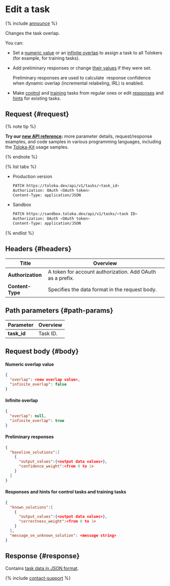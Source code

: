 # Edit a task

{% include [announce](../_includes/announce.md) %}

Changes the task overlap.

You can:

- Set a [numeric value](create-task.md#overlap) or an [infinite overlap](create-task.md#infinite) to assign a task to all Tolokers (for example, for training tasks).

- Add preliminary responses or change [their values](create-task.md#baseline) if they were set.

    Preliminary responses are used to calculate  response confidence when dynamic overlap (incremental relabeling, IRL) is enabled.

- Make [control](../../glossary.md#control-task) and [training](../../glossary.md#training-task) tasks from regular ones or edit [responses](create-task.md#known) and [hints](create-task.md#message) for existing tasks.

## Request {#request}

{% note tip %}

**Try our [new API reference](https://toloka.ai/docs/api/api-reference/#patch-/tasks/-id-):** more parameter details, request/response examples, and code samples in various programming languages, including the [Toloka-Kit](../../toloka-kit/index.md) usage samples.

{% endnote %}

{% list tabs %}

- Production version

    ```bash
    PATCH https://toloka.dev/api/v1/tasks/<task_id>
    Authorization: OAuth <OAuth token>
    Content-Type: application/JSON
    ```

- Sandbox

    ```bash
    PATCH https://sandbox.toloka.dev/api/v1/tasks/<task ID>
    Authorization: OAuth <OAuth token>
    Content-Type: application/JSON
    ```

{% endlist %}

## Headers {#headers}

Title | Overview
----- | -----
**Authorization** | A token for account authorization. Add OAuth as a prefix.
**Content-Type** | Specifies the data format in the request body.

## Path parameters {#path-params}

Parameter | Overview
----- | -----
**task_id** | Task ID.

## Request body {#body}

#### Numeric overlap value

```json
{
  "overlap": <new overlap value>,
  "infinite_overlap": false
}
```

#### Infinite overlap

```json
{
  "overlap": null,
  "infinite_overlap": true
}
```

#### Preliminary responses

```json
{
  "baseline_solutions":[
    {
      "output_values":{<output data values>},
      "confidence_weight":<from 0 to 1>
    }
  ]
}
```

#### Responses and hints for control tasks and training tasks

```json
{
  "known_solutions":[
    {
      "output_values":{<output data values>},
      "correctness_weight":<from 0 to 1>
    }
  ],
  "message_on_unknown_solution": <message string>
}
```

## Response {#response}

Contains [task data in JSON format](create-task.md#body).

{% include [contact-support](../../guide/_includes/contact-support.md) %}